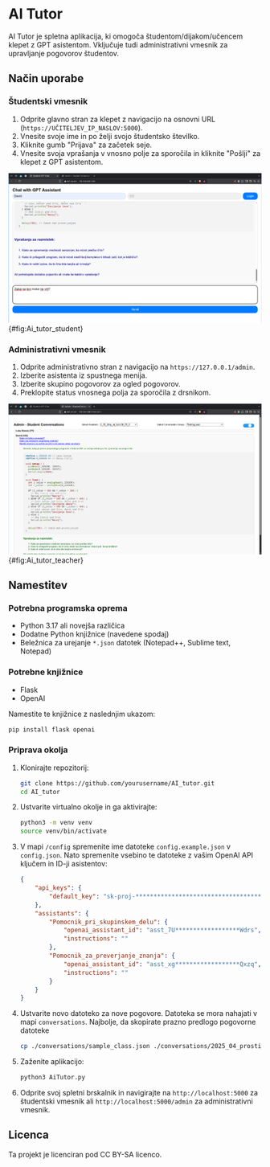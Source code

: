 # AI Tutor

AI Tutor je spletna aplikacija, ki omogoča študentom/dijakom/učencem klepet z GPT asistentom. Vključuje tudi administrativni vmesnik za upravljanje pogovorov študentov.

## Način uporabe

### Študentski vmesnik

1. Odprite glavno stran za klepet z navigacijo na osnovni URL (`https://UČITELJEV_IP_NASLOV:5000`).
2. Vnesite svoje ime in po želji svojo študentsko številko.
3. Kliknite gumb "Prijava" za začetek seje.
4. Vnesite svoja vprašanja v vnosno polje za sporočila in kliknite "Pošlji" za klepet z GPT asistentom.

![Slika pogovornega okna za učence.](./images/Ai_tutor_student.png){#fig:Ai_tutor_student}

### Administrativni vmesnik

1. Odprite administrativno stran z navigacijo na `https://127.0.0.1/admin`.
2. Izberite asistenta iz spustnega menija.
3. Izberite skupino pogovorov za ogled pogovorov.
4. Preklopite status vnosnega polja za sporočila z drsnikom.

![Zaslonska slika administracijskega okna.](./images/Ai_tutor_teacher.png){#fig:Ai_tutor_teacher}

## Namestitev

### Potrebna programska oprema

- Python 3.17 ali novejša različica
- Dodatne Python knjižnice (navedene spodaj)
- Beležnica za urejanje `*.json` datotek (Notepad++, Sublime text, Notepad)

### Potrebne knjižnice

- Flask
- OpenAI

Namestite te knjižnice z naslednjim ukazom:
```sh
pip install flask openai
```

### Priprava okolja

1. Klonirajte repozitorij:
    ```sh
    git clone https://github.com/yourusername/AI_tutor.git
    cd AI_tutor
    ```

2. Ustvarite virtualno okolje in ga aktivirajte:
    ```sh
    python3 -m venv venv
    source venv/bin/activate
    ```

3. V mapi `/config` spremenite ime datoteke `config.example.json` v `config.json`. Nato spremenite vsebino te datoteke z vašim OpenAI API ključem in ID-ji asistentov:
    ```json
    {
        "api_keys": {
            "default_key": "sk-proj-***************************************lUA"
        },
        "assistants": {
            "Pomocnik_pri_skupinskem_delu": {
                "openai_assistant_id": "asst_7U******************Wdrs",
                "instructions": ""
            },
            "Pomocnik_za_preverjanje_znanja": {
                "openai_assistant_id": "asst_xg******************Qxzq",
                "instructions": ""
            }
        }
    }
    ```

4. Ustvarite novo datoteko za nove pogovore. Datoteka se mora nahajati v mapi `conversations`. Najbolje, da skopirate prazno predlogo pogovorne datoteke 
    ```sh
    cp ./conversations/sample_class.json ./conversations/2025_04_prosti_pad.json
    ```

5. Zaženite aplikacijo:
    ```sh
    python3 AiTutor.py
    ```

6. Odprite svoj spletni brskalnik in navigirajte na `http://localhost:5000` za študentski vmesnik ali `http://localhost:5000/admin` za administrativni vmesnik.


## Licenca

Ta projekt je licenciran pod CC BY-SA licenco.
